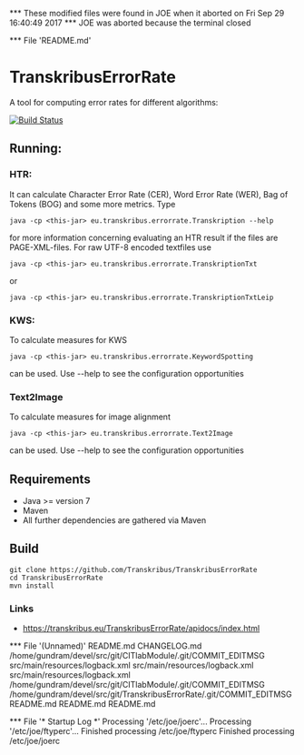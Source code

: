 
*** These modified files were found in JOE when it aborted on Fri Sep 29 16:40:49 2017
*** JOE was aborted because the terminal closed

*** File 'README.md'
# TranskribusErrorRate
A tool for computing error rates for different algorithms:

[![Build Status](http://dbis-halvar.uibk.ac.at/jenkins/buildStatus/icon?job=TranskribusErrorRate)](http://dbis-halvar.uibk.ac.at/jenkins/job/TranskribusErrorRate)

## Running:

### HTR:
It can calculate Character Error Rate (CER), Word Error Rate (WER),
Bag of Tokens (BOG)
and some more metrics. Type
```
java -cp <this-jar> eu.transkribus.errorrate.Transkription --help
```
for more information concerning evaluating an HTR result if the files are
PAGE-XML-files. For raw UTF-8 encoded textfiles use
```
java -cp <this-jar> eu.transkribus.errorrate.TranskriptionTxt
```
or
```
java -cp <this-jar> eu.transkribus.errorrate.TranskriptionTxtLeip
```

### KWS:

To calculate measures for KWS
```
java -cp <this-jar> eu.transkribus.errorrate.KeywordSpotting
```
can be used. Use --help to see the configuration opportunities

### Text2Image

To calculate measures for image alignment
```
java -cp <this-jar> eu.transkribus.errorrate.Text2Image
```
can be used. Use --help to see the configuration opportunities


## Requirements
- Java >= version 7
- Maven
- All further dependencies are gathered via Maven

## Build
```
git clone https://github.com/Transkribus/TranskribusErrorRate
cd TranskribusErrorRate
mvn install
```

### Links
- https://transkribus.eu/TranskribusErrorRate/apidocs/index.html

*** File '(Unnamed)'
README.md
CHANGELOG.md
/home/gundram/devel/src/git/CITlabModule/.git/COMMIT_EDITMSG
src/main/resources/logback.xml
src/main/resources/logback.xml
src/main/resources/logback.xml
/home/gundram/devel/src/git/CITlabModule/.git/COMMIT_EDITMSG
/home/gundram/devel/src/git/TranskribusErrorRate/.git/COMMIT_EDITMSG
README.md
README.md
README.md

*** File '* Startup Log *'
Processing '/etc/joe/joerc'...
Processing '/etc/joe/ftyperc'...
Finished processing /etc/joe/ftyperc
Finished processing /etc/joe/joerc
